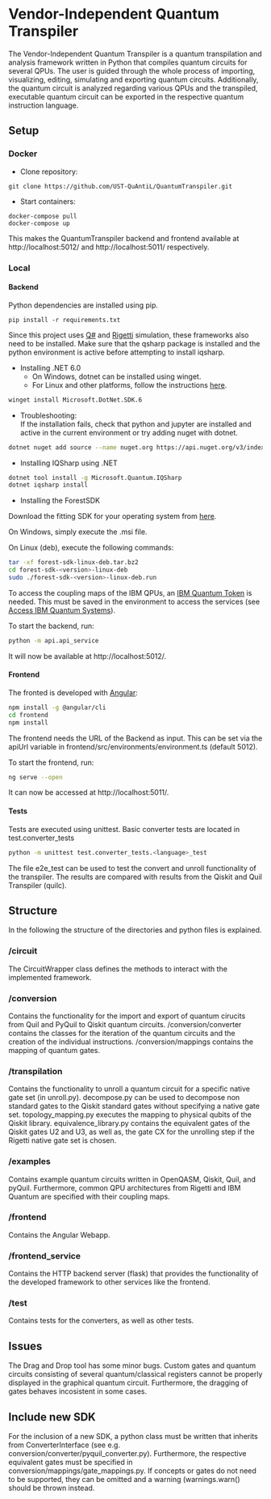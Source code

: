 # Vendor-Independent Quantum Transpiler

The Vendor-Independent Quantum Transpiler is a quantum transpilation and analysis framework written in Python that compiles quantum circuits for several QPUs. The user is guided through the whole process of importing, visualizing, editing, simulating and exporting quantum circuits. Additionally, the quantum circuit is analyzed regarding various QPUs and the transpiled, executable quantum circuit can be exported in the respective quantum instruction language. 

## Setup

### Docker

* Clone repository:
```
git clone https://github.com/UST-QuAntiL/QuantumTranspiler.git
```
* Start containers:
```
docker-compose pull
docker-compose up
```

This makes the QuantumTranspiler backend and frontend available at http://localhost:5012/ and http://localhost:5011/ respectively.

### Local

#### Backend
Python dependencies are installed using pip.
```
pip install -r requirements.txt
```


Since this project uses [Q#](https://learn.microsoft.com/en-us/azure/quantum/install-python-qdk?tabs=tabid-conda) and [Rigetti](https://pyquil-docs.rigetti.com/en/stable/start.html) simulation, these frameworks also need to be installed.
Make sure that the qsharp package is installed and the python environment is active before attempting to install iqsharp.
* Installing .NET 6.0  
  * On Windows, dotnet can be installed using winget.
  * For Linux and other platforms, follow the instructions [here](https://dotnet.microsoft.com/en-us/download/dotnet/6.0).
```bash
winget install Microsoft.DotNet.SDK.6
```
  * Troubleshooting:  
If the installation fails, check that python and jupyter are installed and active in the current environment or
try adding nuget with dotnet.
```bash
dotnet nuget add source --name nuget.org https://api.nuget.org/v3/index.json
```

  * Installing IQSharp using .NET
```bash
dotnet tool install -g Microsoft.Quantum.IQSharp
dotnet iqsharp install
```
* Installing the ForestSDK

Download the fitting SDK for your operating system from [here](https://qcs.rigetti.com/sdk-downloads).

On Windows, simply execute the .msi file.

On Linux (deb), execute the following commands:
```bash
tar -xf forest-sdk-linux-deb.tar.bz2
cd forest-sdk-<version>-linux-deb
sudo ./forest-sdk-<version>-linux-deb.run
```
To access the coupling maps of the IBM QPUs, an [IBM Quantum Token](https://quantum-computing.ibm.com/account) is needed. This must be saved in the environment to access the services (see [Access IBM Quantum Systems](https://qiskit.org/documentation/install.html#install-access-ibm-q-devices-label)).

To start the backend, run:
```bash
python -m api.api_service
```
It will now be available at http://localhost:5012/.

#### Frontend
The fronted is developed with [Angular](https://angular.io/):
 ```bash
npm install -g @angular/cli
cd frontend
npm install
```
The frontend needs the URL of the Backend as input. This can be set via the apiUrl variable in frontend/src/environments/environment.ts (default 5012).

To start the frontend, run:
```bash
ng serve --open
```
It can now be accessed at http://localhost:5011/. 
#### Tests
Tests are executed using unittest.
Basic converter tests are located in test.converter_tests
```bash 
python -m unittest test.converter_tests.<language>_test
```

The file e2e_test can be used to test the convert and unroll functionality of the transpiler. The results are compared with results from the Qiskit and Quil Transpiler (quilc).

## Structure
In the following the structure of the directories and python files is explained.

### /circuit
The CircuitWrapper class defines the methods to interact with the implemented framework.

### /conversion
Contains the functionality for the import and export of quantum cirucits from Quil and PyQuil to Qiskit quantum circuits. /conversion/converter contains the classes for the iteration of the quantum circuits and the creation of the individual instructions. /conversion/mappings contains the mapping of quantum gates.

### /transpilation 
Contains the functionality to unroll a quantum circuit for a specific native gate set (in unroll.py). decompose.py can be used to decompose non standard gates to the Qiskit standard gates without specifying a native gate set. topology_mapping.py executes the mapping to physical qubits of the Qiskit library. equivalence_library.py contains the equivalent gates of the Qiskit gates U2 and U3, as well as, the gate CX for the unrolling step if the Rigetti native gate set is chosen.

### /examples
Contains example quantum circuits written in OpenQASM, Qiskit, Quil, and pyQuil. Furthermore, common QPU architectures from Rigetti and IBM Quantum are specified with their coupling maps.

### /frontend
Contains the Angular Webapp.

### /frontend_service
Contains the HTTP backend server (flask) that provides the functionality of the developed framework to other services like the frontend.

### /test
Contains tests for the converters, as well as other tests.

## Issues
The Drag and Drop tool has some minor bugs. Custom gates and quantum circuits consisting of several quantum/classical registers cannot be properly displayed in the graphical quantum circuit. Furthermore, the dragging of gates behaves incosistent in some cases.

## Include new SDK
For the inclusion of a new SDK, a python class must be written that inherits from ConverterInterface (see e.g. conversion/converter/pyquil_converter.py). Furthermore, the respective equivalent gates must be specified in conversion/mappings/gate_mappings.py. If concepts or gates do not need to be supported, they can be omitted and a warning (warnings.warn() should be thrown instead.
